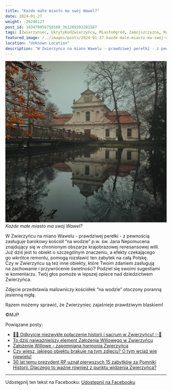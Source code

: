 ```yaml
---
title: "Każde małe miasto ma swój Wawel?"
date: 2024-01-27
weight: -20240127
post_id: 103478058758108_361269393281587
tags: [Zwierzyniec, UkrytyKodZwierzyńca, MiastoOgród, Zamojszczyzna, Roztocze, Lubelskie, villarestituta, turystyka, dziedzictwo, zabytki, krajobrazy, TajemnicePrzeszłości, PodróżeWczasie, MagiczneMiejsce, kościoły]
featured_image: /../images/posts/2024-01-27-kazde-male-miasto-ma-swoj-wawel.jpg
location: "Unknown Location"
description: "W Zwierzyńcu na miano Wawelu - prawdziwej perełki - z pewnością zasługuje barokowy kościół “na wodzie” p.w. św. Jana Nepomucena znajdujący się w chron..."
---
```


![Każde małe miasto ma swój Wawel?](/images/posts/2024-01-27-kazde-male-miasto-ma-swoj-wawel.jpg)
*Każde małe miasto ma swój Wawel?*

W Zwierzyńcu na miano Wawelu - prawdziwej perełki - z pewnością zasługuje barokowy kościół “na wodzie” p.w. św. Jana Nepomucena znajdujący się w chronionym obszarze krajobrazowej renesansowej willi. Już dziś jest to obiekt o szczególnym znaczeniu, a efekty czekającego go wkrótce remontu, pomogą rozsławić ten zabytek na całą Polskę.
 Czy w Zwierzyńcu są też inne obiekty, które Twoim zdaniem zasługują na zachowanie i przywrócenie świetności? Podziel się swoimi sugestiami w komentarzu. Twój głos pomoże w lepszej opiece nad dziedzictwem Zwierzyńca.

Zdjęcie przedstawia malowniczy kościółek “na wodzie” otoczony poranną jesienną mgłą.

Razem możemy sprawić, że Zwierzyniec zajaśnieje prawdziwym blaskiem!



©MJP

Powiązane posty:
- [🌟✨ Odkryjcie niezwykłe połączenie historii i sacrum w Zwierzyńcu! ✨🌟](/posts/-Odkryjcie-niezwykle-polaczenie-historii-i-sacrum)
- [To dziś najważniejszy element Założenia Willowego w Zwierzyńcu](/posts/To-dzis-najwazniejszy-element-Zalozenia-Willowego)
- [Założenie Willowe - zapomniana harmonia Zwierzyńca](/posts/Zalozenie-Willowe-zapomniana-harmonia-Zwierzynca)
- [Czy wiesz, jakiego obiektu brakuje na tym zdjęciu? O tym wciąż wie niewielu!](/posts/Czy-wiesz-jakiego-obiektu-brakuje-na-tym-zdjeciu-O-tym)
- [30 lat temu prezydent RP uznał pierwszych 15 zabytków za Pomniki Historii. Dlaczego to ważne również z punktu widzenia Zwierzyńca?](/posts/30-lat-temu-prezydent-RP-uznal-pierwszych-15-zabytkow)


---

Udostępnij ten tekst na Facebooku:
[Udostępnij na Facebooku](https://www.facebook.com/sharer/sharer.php?u=https://stowarzyszeniewachniewskiej.pl/posts/Kazde-male-miasto-ma-swoj-Wawel)

<script type="application/ld+json">
{
  "@context": "https://schema.org",
  "@type": "BlogPosting",
  "headline": "Każde małe miasto ma swój Wawel?",
  "datePublished": "2024-01-27",
  "dateModified": "2024-01-27",
  "author": {
    "@type": "Person",
    "name": "Michał Jan Patyk"
  },
  "publisher": {
    "@type": "Organization",
    "name": "Stowarzyszenie im. Aleksandry Wachniewskiej",
    "logo": {
      "@type": "ImageObject",
      "url": "https://stowarzyszeniewachniewskiej.pl/images/logo/logo.svg"
    }
  },
  "mainEntityOfPage": {
    "@type": "WebPage",
    "@id": "https://stowarzyszeniewachniewskiej.pl/posts/kazde-male-miasto-ma-swoj-wawel"
  },
  "image": {
    "@type": "ImageObject",
    "url": "https://stowarzyszeniewachniewskiej.pl//images/posts/2024-01-27-kazde-male-miasto-ma-swoj-wawel.jpg"
  },
  "articleSection": "Dziedzictwo Kulturowe i Zabytki",
  "keywords": "[Zwierzyniec, UkrytyKodZwierzyńca, MiastoOgród, Zamojszczyzna, Roztocze, Lubelskie, villarestituta, turystyka, dziedzictwo, zabytki, krajobrazy, TajemnicePrzeszłości, PodróżeWczasie, MagiczneMiejsce, kościoły]",
  "wordCount": 99,
  "articleBody": "W Zwierzyńcu na miano Wawelu - prawdziwej perełki - z pewnością zasługuje barokowy kościół “na wodzie” p.w. św. Jana Nepomucena znajdujący się w chronionym obszarze krajobrazowej renesansowej willi. Już dziś jest to obiekt o szczególnym znaczeniu, a efekty czekającego go wkrótce remontu, pomogą rozsławić ten zabytek na całą Polskę.\n Czy w Zwierzyńcu są też inne obiekty, które Twoim zdaniem zasługują na zachowanie i przywrócenie świetności? Podziel się swoimi sugestiami w komentarzu. Twój głos pomoże w lepszej opiece nad dziedzictwem Zwierzyńca.\n\nZdjęcie przedstawia malowniczy kościółek “na wodzie” otoczony poranną jesienną mgłą.\n\nRazem możemy sprawić, że Zwierzyniec zajaśnieje prawdziwym blaskiem!\n\n\n\n©MJP",
  "description": "W Zwierzyńcu na miano Wawelu - prawdziwej perełki - z pewnością zasługuje barokowy kościół “na wodzie” p.w. św. Jana Nepomucena znajdujący się w chron...",
  "copyrightHolder": {
    "@type": "Person",
    "name": "Michał Jan Patyk"
  }
}
</script>
<script type="application/ld+json">
{
  "@context": "https://schema.org",
  "@type": "BreadcrumbList",
  "itemListElement": [
    {
      "@type": "ListItem",
      "position": 1,
      "name": "Home",
      "item": "https://stowarzyszeniewachniewskiej.pl"
    },
    {
      "@type": "ListItem",
      "position": 2,
      "name": "posts",
      "item": "https://stowarzyszeniewachniewskiej.pl/posts"
    },
    {
      "@type": "ListItem",
      "position": 3,
      "name": "Każde małe miasto ma swój Wawel?",
      "item": "https://stowarzyszeniewachniewskiej.pl/posts/kazde-male-miasto-ma-swoj-wawel"
    }
  ]
}
</script>
